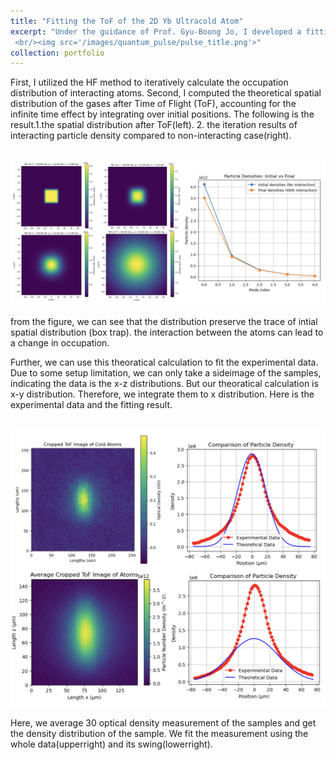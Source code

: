 ```yaml
---
title: "Fitting the ToF of the 2D Yb Ultracold Atom"
excerpt: "Under the guidance of Prof. Gyu-Boong Jo, I developed a fitting scipts to determine the samples's temperature and chemical potential. Using the HF method to iteratively calculate the occupation, we finally get the spatial distribution of atoms theoraticaly. The theoratical result can be compared to the experimental data, further be fitted to acquire the samples' property.
 <br/><img src='/images/quantum_pulse/pulse_title.png'>"
collection: portfolio
---
```


First, I utilized the HF method to iteratively calculate the occupation distribution of interacting atoms. Second, I computed the theoretical spatial distribution of the gases after Time of Flight (ToF), accounting for the infinite time effect by integrating over initial positions. The following is the result.1.the spatial distribution after ToF(left). 2. the iteration results of interacting particle density compared to non-interacting case(right).

<br/><img src='/images/ultracoldatom/distributeiteration_theory.png'>

from the figure, we can see that the distribution preserve the trace of intial spatial distribution (box trap). the interaction between the atoms can lead to a change in occupation.

Further, we can use this theoratical calculation to fit the experimental data. Due to some setup limitation, we can only take a sideimage of the samples, indicating the data is the x-z distributions. But our theoratical calculation is x-y distribution. Therefore, we integrate them to x distribution. Here is the experimental data and the fitting result.

<br/><img src='/images/ultracoldatom/fit.png'>

Here, we average 30 optical density measurement of the samples and get the density distribution of the sample. We fit the measurement using the whole data(upperright) and its swing(lowerright). 